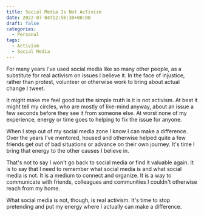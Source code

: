 ```yaml
---
title: Social Media Is Not Activism
date: 2022-07-04T12:56:38+00:00
draft: false
categories:
  - Personal
tags:
  - Activism
  - Social Media
---
```


For many years I've used social media like so many other people, as a substitute for real activism on issues I believe it. In the face of injustice, rather than protest, volunteer or otherwise work to bring about actual change I tweet.

It might make me feel good but the simple truth is it is not activism. At best it might tell my circles, who are mostly of like-mind anyway, about an issue a few seconds before they see it from someone else. At worst none of my experience, energy or time goes to helping to fix the issue for anyone.

When I step out of my social media zone I know I can make a difference. Over the years I've mentored, housed and otherwise helped quite a few friends get out of bad situations or advance on their own journey. It's time I bring that energy to the other causes I believe in.

That's not to say I won't go back to social media or find it valuable again. It is to say that I need to remember what social media is and what social media is not. It is a medium to connect and organize. It is a way to communicate with friends, colleagues and communities I couldn't otherwise reach from my home.

What social media is not, though, is real activism. It's time to stop pretending and put my energy where I actually can make a difference.